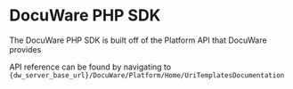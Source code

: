 # DocuWare PHP SDK

The DocuWare PHP SDK is built off of the Platform API that DocuWare provides

API reference can be found by navigating to `{dw_server_base_url}/DocuWare/Platform/Home/UriTemplatesDocumentation`